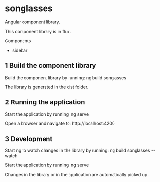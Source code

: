 # songlasses

Angular component library.

This component library is in flux.

Components
 * sidebar
 
## 1 Build the component library

Build the component library by running: ng build songlasses

The library is generated in the dist folder.

## 2 Running the application

Start the application by running: ng serve

Open a browser and navigate to: http://localhost:4200

## 3 Development

Start ng to watch changes in the library by running: ng build songlasses --watch

Start the application by running: ng serve

Changes in the library or in the application are automatically picked up. 
